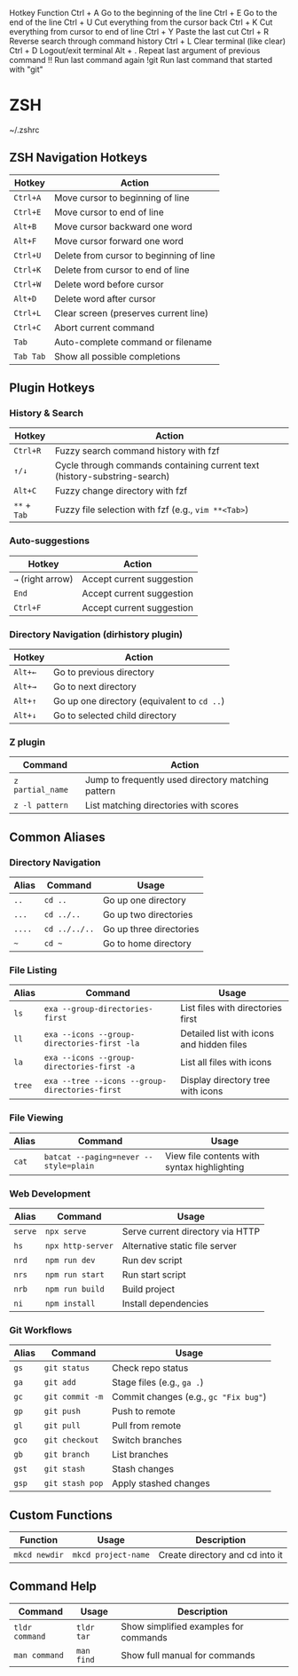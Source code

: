 Hotkey Function
Ctrl + A Go to the beginning of the line
Ctrl + E Go to the end of the line
Ctrl + U Cut everything from the cursor back
Ctrl + K Cut everything from cursor to end of line
Ctrl + Y Paste the last cut
Ctrl + R Reverse search through command history
Ctrl + L Clear terminal (like clear)
Ctrl + D Logout/exit terminal
Alt + . Repeat last argument of previous command
!! Run last command again
!git Run last command that started with "git"

# ZSH

~/.zshrc

## ZSH Navigation Hotkeys

| Hotkey    | Action                                  |
| --------- | --------------------------------------- |
| `Ctrl+A`  | Move cursor to beginning of line        |
| `Ctrl+E`  | Move cursor to end of line              |
| `Alt+B`   | Move cursor backward one word           |
| `Alt+F`   | Move cursor forward one word            |
| `Ctrl+U`  | Delete from cursor to beginning of line |
| `Ctrl+K`  | Delete from cursor to end of line       |
| `Ctrl+W`  | Delete word before cursor               |
| `Alt+D`   | Delete word after cursor                |
| `Ctrl+L`  | Clear screen (preserves current line)   |
| `Ctrl+C`  | Abort current command                   |
| `Tab`     | Auto-complete command or filename       |
| `Tab Tab` | Show all possible completions           |

## Plugin Hotkeys

### History & Search

| Hotkey       | Action                                                                    |
| ------------ | ------------------------------------------------------------------------- |
| `Ctrl+R`     | Fuzzy search command history with fzf                                     |
| `↑/↓`        | Cycle through commands containing current text (history-substring-search) |
| `Alt+C`      | Fuzzy change directory with fzf                                           |
| `**` + `Tab` | Fuzzy file selection with fzf (e.g., `vim **<Tab>`)                       |

### Auto-suggestions

| Hotkey            | Action                    |
| ----------------- | ------------------------- |
| `→` (right arrow) | Accept current suggestion |
| `End`             | Accept current suggestion |
| `Ctrl+F`          | Accept current suggestion |

### Directory Navigation (dirhistory plugin)

| Hotkey  | Action                                      |
| ------- | ------------------------------------------- |
| `Alt+←` | Go to previous directory                    |
| `Alt+→` | Go to next directory                        |
| `Alt+↑` | Go up one directory (equivalent to `cd ..`) |
| `Alt+↓` | Go to selected child directory              |

### Z plugin

| Command          | Action                                             |
| ---------------- | -------------------------------------------------- |
| `z partial_name` | Jump to frequently used directory matching pattern |
| `z -l pattern`   | List matching directories with scores              |

## Common Aliases

### Directory Navigation

| Alias  | Command       | Usage                   |
| ------ | ------------- | ----------------------- |
| `..`   | `cd ..`       | Go up one directory     |
| `...`  | `cd ../..`    | Go up two directories   |
| `....` | `cd ../../..` | Go up three directories |
| `~`    | `cd ~`        | Go to home directory    |

### File Listing

| Alias  | Command                                        | Usage                                     |
| ------ | ---------------------------------------------- | ----------------------------------------- |
| `ls`   | `exa --group-directories-first`                | List files with directories first         |
| `ll`   | `exa --icons --group-directories-first -la`    | Detailed list with icons and hidden files |
| `la`   | `exa --icons --group-directories-first -a`     | List all files with icons                 |
| `tree` | `exa --tree --icons --group-directories-first` | Display directory tree with icons         |

### File Viewing

| Alias | Command                               | Usage                                       |
| ----- | ------------------------------------- | ------------------------------------------- |
| `cat` | `batcat --paging=never --style=plain` | View file contents with syntax highlighting |

### Web Development

| Alias   | Command           | Usage                            |
| ------- | ----------------- | -------------------------------- |
| `serve` | `npx serve`       | Serve current directory via HTTP |
| `hs`    | `npx http-server` | Alternative static file server   |
| `nrd`   | `npm run dev`     | Run dev script                   |
| `nrs`   | `npm run start`   | Run start script                 |
| `nrb`   | `npm run build`   | Build project                    |
| `ni`    | `npm install`     | Install dependencies             |

### Git Workflows

| Alias | Command         | Usage                                 |
| ----- | --------------- | ------------------------------------- |
| `gs`  | `git status`    | Check repo status                     |
| `ga`  | `git add`       | Stage files (e.g., `ga .`)            |
| `gc`  | `git commit -m` | Commit changes (e.g., `gc "Fix bug"`) |
| `gp`  | `git push`      | Push to remote                        |
| `gl`  | `git pull`      | Pull from remote                      |
| `gco` | `git checkout`  | Switch branches                       |
| `gb`  | `git branch`    | List branches                         |
| `gst` | `git stash`     | Stash changes                         |
| `gsp` | `git stash pop` | Apply stashed changes                 |

## Custom Functions

| Function      | Usage               | Description                     |
| ------------- | ------------------- | ------------------------------- |
| `mkcd newdir` | `mkcd project-name` | Create directory and cd into it |

## Command Help

| Command        | Usage      | Description                           |
| -------------- | ---------- | ------------------------------------- |
| `tldr command` | `tldr tar` | Show simplified examples for commands |
| `man command`  | `man find` | Show full manual for commands         |
